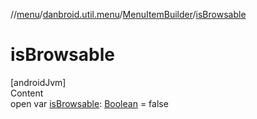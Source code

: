 //[menu](../../index.md)/[danbroid.util.menu](../index.md)/[MenuItemBuilder](index.md)/[isBrowsable](is-browsable.md)



# isBrowsable  
[androidJvm]  
Content  
open var [isBrowsable](is-browsable.md): [Boolean](https://kotlinlang.org/api/latest/jvm/stdlib/kotlin/-boolean/index.html) = false  



